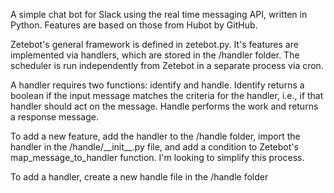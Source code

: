 A simple chat bot for Slack using the real time messaging API, written in Python.  Features are based on those from Hubot by GitHub.

Zetebot's general framework is defined in zetebot.py.  It's features are
implemented via handlers, which are stored in the /handler folder. The scheduler
is run independently from Zetebot in a separate process via cron.

A handler requires two functions: identify and handle.  Identify returns a boolean
if the input message matches the criteria for the handler, i.e., if that handler
should act on the message.  Handle performs the work and returns a response
message.

To add a new feature, add the handler to the /handle folder, import the handler
in the /handle/\_\_init\_\_.py file, and add a condition to Zetebot's
map\_message\_to\_handler function.  I'm looking to simplify this process.

To add a handler, create a new handle file in the /handle folder
